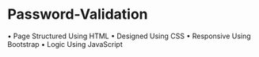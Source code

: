 # Password-Validation

• Page Structured Using HTML
• Designed Using CSS
• Responsive Using Bootstrap
• Logic Using JavaScript
